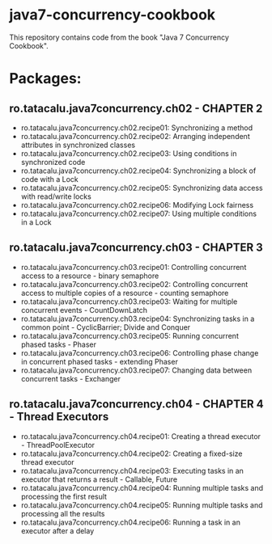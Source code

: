 java7-concurrency-cookbook
==========================

This repository contains code from the book "Java 7 Concurrency Cookbook".

# Packages: #

## ro.tatacalu.java7concurrency.ch02 - CHAPTER 2 ##
- ro.tatacalu.java7concurrency.ch02.recipe01: Synchronizing a method
- ro.tatacalu.java7concurrency.ch02.recipe02: Arranging independent attributes in synchronized classes
- ro.tatacalu.java7concurrency.ch02.recipe03: Using conditions in synchronized code
- ro.tatacalu.java7concurrency.ch02.recipe04: Synchronizing a block of code with a Lock
- ro.tatacalu.java7concurrency.ch02.recipe05: Synchronizing data access with read/write locks
- ro.tatacalu.java7concurrency.ch02.recipe06: Modifying Lock fairness
- ro.tatacalu.java7concurrency.ch02.recipe07: Using multiple conditions in a Lock

## ro.tatacalu.java7concurrency.ch03 - CHAPTER 3 ##
- ro.tatacalu.java7concurrency.ch03.recipe01: Controlling concurrent access to a resource - binary semaphore
- ro.tatacalu.java7concurrency.ch03.recipe02: Controlling concurrent access to multiple copies of a resource - counting semaphore
- ro.tatacalu.java7concurrency.ch03.recipe03: Waiting for multiple concurrent events - CountDownLatch
- ro.tatacalu.java7concurrency.ch03.recipe04: Synchronizing tasks in a common point - CyclicBarrier; Divide and Conquer
- ro.tatacalu.java7concurrency.ch03.recipe05: Running concurrent phased tasks - Phaser
- ro.tatacalu.java7concurrency.ch03.recipe06: Controlling phase change in concurrent phased tasks - extending Phaser
- ro.tatacalu.java7concurrency.ch03.recipe07: Changing data between concurrent tasks - Exchanger

## ro.tatacalu.java7concurrency.ch04 - CHAPTER 4 - Thread Executors ##
- ro.tatacalu.java7concurrency.ch04.recipe01: Creating a thread executor - ThreadPoolExecutor
- ro.tatacalu.java7concurrency.ch04.recipe02: Creating a fixed-size thread executor
- ro.tatacalu.java7concurrency.ch04.recipe03: Executing tasks in an executor that returns a result - Callable, Future
- ro.tatacalu.java7concurrency.ch04.recipe04: Running multiple tasks and processing the first result
- ro.tatacalu.java7concurrency.ch04.recipe05: Running multiple tasks and processing all the results
- ro.tatacalu.java7concurrency.ch04.recipe06: Running a task in an executor after a delay
